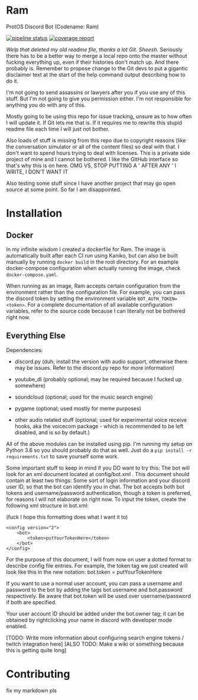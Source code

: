 # Ram
ProtOS Discord Bot (Codename: Ram)

[![pipeline status](http://192.168.1.228/fredi_68/protos-discord-bot/badges/master/pipeline.svg)](http://192.168.1.228/fredi_68/protos-discord-bot/commits/master)
[![coverage report](http://192.168.1.228/fredi_68/protos-discord-bot/badges/master/coverage.svg)](http://192.168.1.228/fredi_68/protos-discord-bot/commits/master)

*Welp that deleted my old readme file, thanks a lot Git. Sheesh.*
Seriously there has to be a better way to merge a local repo onto the master without fucking everything up, even if their histories
don't match up. And there probably is. Remember to propose change to the Git devs to put a gigantic disclaimer text at the start of the
help command output describing how to do it.

I'm not going to send assassins or lawyers after you if you use any of this stuff. But I'm not going to give you permission either.
I'm not responsible for anything you do with any of this.

Mostly going to be using this repo for issue tracking, unsure as to how often I will update it. If Git lets me that is. If it requires me
to rewrite this stupid readme file each time I will just not bother.

Also loads of stuff is missing from this repo due to copyright reasons (like the conversation simulator or all of the content files) so
deal with that. I don't want to spend hours trying to deal with licenses. This is a private side project of mine and I cannot be bothered.
I like the GitHub interface so that's why this is on here. OMG VS, STOP PUTTING A ' AFTER ANY ' I WRITE, I DON'T WANT IT

Also testing some stuff since I have another project that may go open source at some point. So far I am disappointed.

# Installation

## Docker

In my infinite wisdom I created a dockerfile for Ram. The image is automatically built after each CI run using Kaniko, but can also be built manually by running `docker build` in the root directory. For an example docker-compose configuration when actually running the image, check `docker-compose.yaml`.

When running as an image, Ram accepts certain configuration from the environment rather than the configuration file. For example, you can pass the discord token by setting the environment variable `BOT_AUTH_TOKEN=<token>`. For a complete documentation of all available configuration variables, refer to the source code because I can literally not be bothered right now.

## Everything Else

Dependencies:

 - discord.py (duh; install the version with audio support, otherwise there may be issues. Refer to the discord.py repo for more information)
 - youtube_dl (probably optional; may be required because I fucked up somewhere)
 - soundcloud (optional; used for the music search engine)
 - pygame (optional; used mostly for meme purposes)

 - other audio related stuff (optional; used for experimental voice receive hooks, aka the voicecom package - which is recommended to be left disabled, and is so by default.)

All of the above modules can be installed using pip. I'm running my setup on Python 3.6 so you should probably do that as well. Just do a `pip install -r requirements.txt` to save yourself some work.

Some important stuff to keep in mind if you DO want to try this: The bot will look for an xml document located at config/bot.xml . This document
should contain at least two things: Some sort of login information and your discord user ID, so that the bot can identify you in chat. The bot
accepts both bot tokens and username/password authentication, though a token is preferred, for reasons I will not elaborate on right now.
To input the token, create the following xml structure in bot.xml:

(fuck I hope this formatting does what I want it to)
```
<config version="2">
	<bot>
		<token>putYourTokenHere</token>
	</bot>
</config>
```

For the purpose of this document, I will from now on user a dotted format to describe config file entries. For example, the token tag we just created
will look like this in the new notation: bot.token = putYourTokenHere

If you want to use a normal user account, you can pass a username and password to the bot by adding the tags bot.username and bot.password respectively.
Be aware that bot.token will be used over username/password if both are specified.

Your user account ID should be added under the bot.owner tag; it can be obtained by rightclicking your name in discord with developer mode enabled.

[TODO: Write more information about configuring search engine tokens / twitch integration here]
[ALSO TODO: Make a wiki or something because this is getting quite long]

# Contributing
fix my markdown pls